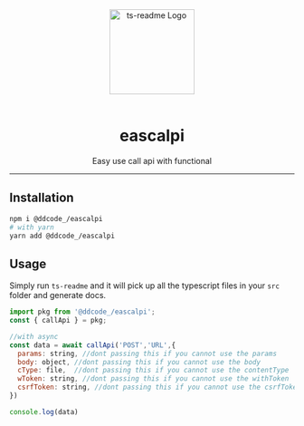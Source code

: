 <div align="center">
  <img
    src="ts.png"
    alt="ts-readme Logo"
    width="150px"
    padding="20px"
  />
  <br />
  <br />
  <h1>eascalpi</h1>
  <p>Easy use call api with functional</p>
</div>

---

## Installation

```sh
npm i @ddcode_/eascalpi
# with yarn
yarn add @ddcode_/eascalpi
```

## Usage

Simply run `ts-readme` and it will pick up all the typescript files in your `src` folder and generate docs.

```javascript
import pkg from '@ddcode_/eascalpi';
const { callApi } = pkg;

//with async
const data = await callApi('POST','URL',{
  params: string, //dont passing this if you cannot use the params
  body: object, //dont passing this if you cannot use the body
  cType: file,  //dont passing this if you cannot use the contentType
  wToken: string, //dont passing this if you cannot use the withToken
  csrfToken: string, //dont passing this if you cannot use the csrfToken
})

console.log(data)
```